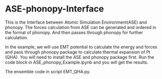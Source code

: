 # ASE-phonopy-Interface
This is the Interface between Atomic Simulation Environment(ASE) and phonopy. The forces calculation from ASE can be generated and ordered in the format of phonopy. And then passes through phonopy for further calculation.

In the example, we will use EMT potential to calculate the energy and forces and pass through phonopy package to calculate thermal expansion of Pt (QHA).
You will need to install the ASE and phonopy package first. 
Run the code block in ASE_phonopy_Example.ipynb and you will get the results.

The ensemble code in script EMT_QHA.py.
